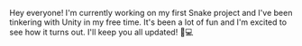 Hey everyone! I'm currently working on my first Snake project and I've been tinkering with Unity in my free time. It's been a lot of fun and I'm excited to see how it turns out. I'll keep you all updated! 🐍💻
